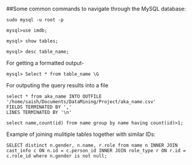 ##Some common commands to navigate through the MySQL database:

```
sudo mysql -u root -p
```
```
mysql>use imdb;
```
```
mysql> show tables;
```

```
mysql> desc table_name;
```

For getting a formatted output-

```
mysql> Select * from table_name \G
```

For outputing the query results into a file

```
select * from aka_name INTO OUTFILE '/home/saish/Documents/DataMining/Project/aka_name.csv'
FIELDS TERMINATED BY ','
LINES TERMINATED BY '\n'
```

```
select name,count(id) from name group by name having count(id)>1;
```
Example of joining mulitiple tables together with similar IDs:
```
SELECT distinct n.gender, n.name, r.role from name n INNER JOIN cast_info c ON n.id = c.person_id INNER JOIN role_type r ON r.id = c.role_id where n.gender is not null; 
```
